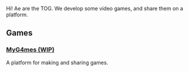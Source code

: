 Hi! Ae are the TOG. We develop some video games, and share them on a platform.

## Games

### [MyG4mes (WIP)](The-TOG/MyG4mes)

A platform for making and sharing games.
